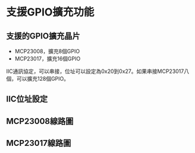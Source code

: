 # 支援GPIO擴充功能
## 支援的GPIO擴充晶片

* MCP23008，擴充8個GPIO
* MCP23017，擴充16個GPIO

IIC通訊協定，可以串接，位址可以設定為0x20到0x27。如果串接MCP23017八個，可以擴充128個GPIO。

## IIC位址設定



## MCP23008線路圖

## MCP23017線路圖

